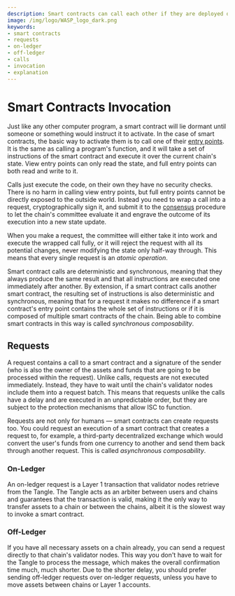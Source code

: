 ```yaml
---
description: Smart contracts can call each other if they are deployed on the same chain. If you need to invoke a smart contract from outside of the chain, you need to make a smart contract request.
image: /img/logo/WASP_logo_dark.png
keywords:
- smart contracts
- requests
- on-ledger
- off-ledger
- calls
- invocation
- explanation
---
```


# Smart Contracts Invocation

Just like any other computer program, a smart contract will lie dormant until someone or something would instruct it to activate. In the case of smart contracts, the basic way to activate them is to call one of their [entry points](./smart-contract-anatomy.md#entry-points). It is the same as calling a program's function, and it will take a set of instructions of the smart contract and execute it over the current chain's state. View entry points can only read the state, and full entry points can both read and write to it.

Calls just execute the code, on their own they have no security checks. There is no harm in calling view entry points, but full entry points cannot be directly exposed to the outside world. Instead you need to wrap a call into a request, cryptographically sign it, and submit it to the [consensus](./consensus.md) procedure to let the chain's committee evaluate it and engrave the outcome of its execution into a new state update.

When you make a request, the committee will either take it into work and execute the wrapped call fully, or it will reject the request with all its potential changes, never modifying the state only half-way through. This means that every single request is an *atomic operation*.

Smart contract calls are deterministic and synchronous, meaning that they always produce the same result and that all instructions are executed one immediately after another. By extension, if a smart contract calls another smart contract, the resulting set of instructions is also deterministic and synchronous, meaning that for a request it makes no difference if a smart contract's entry point contains the whole set of instructions or if it is composed of multiple smart contracts of the chain. Being able to combine smart contracts in this way is called *synchronous composability*.

## Requests

A request contains a call to a smart contract and a signature of the sender (who is also the owner of the assets and funds that are going to be processed within the request). Unlike calls, requests are not executed immediately. Instead, they have to wait until the chain's validator nodes include them into a request batch. This means that requests unlike the calls have a delay and are executed in an unpredictable order, but they are subject to the protection mechanisms that allow ISC to function.

Requests are not only for humans — smart contracts can create requests too. You could request an execution of a smart contract that creates a request to, for example, a third-party decentralized exchange which would convert the user's funds from one currency to another and send them back through another request. This is called *asynchronous composability*.

### On-Ledger

An on-ledger request is a Layer 1 transaction that validator nodes retrieve from the Tangle. The Tangle acts as an arbiter between users and chains and guarantees that the transaction is valid, making it the only way to transfer assets to a chain or between the chains, albeit it is the slowest way to invoke a smart contract.

### Off-Ledger

If you have all necessary assets on a chain already, you can send a request directly to that chain's validator nodes. This way you don't have to wait for the Tangle to process the message, which makes the overall confirmation time much, much shorter. Due to the shorter delay, you should prefer sending off-ledger requests over on-ledger requests, unless you have to move assets between chains or Layer 1 accounts.
